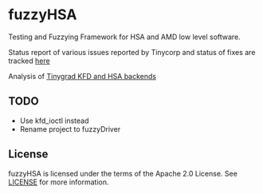 # fuzzyHSA

Testing and Fuzzying Framework for HSA and AMD low level software. 

Status report of various issues reported by Tinycorp and status of fixes are tracked [here](https://github.com/nod-ai/fuzzyHSA/wiki/Tinygrad-AMD-Linux-Driver-Crash---Hang-tracker-and-updates) 

Analysis of [Tinygrad KFD and HSA backends](https://gist.github.com/fxkamd/ffd02d66a2863e444ec208ea4f3adc48) 

## TODO

* Use kfd_ioctl instead
* Rename project to fuzzyDriver

## License

fuzzyHSA is licensed under the terms of the Apache 2.0 License.
See [LICENSE](LICENSE) for more information.
